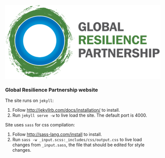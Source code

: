 ![](https://raw.githubusercontent.com/globalresiliencepartnership/globalresiliencepartnership.github.io/master/img/logos/grp-color.png)

### Global Resilience Partnership website

The site runs on `jekyll`:

1. Follow http://jekyllrb.com/docs/installation/ to install.
2. Run `jekyll serve -w` to live load the site. The default port is 4000.

Site uses `sass` for css compilation:

1. Follow http://sass-lang.com/install to install.
2. Run `sass -w _input.scss:_includes/css/output.css` to live load changes from `_input.sass`, the file that should be edited for style changes.

